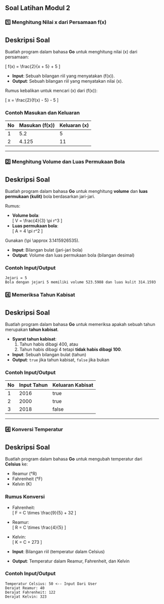## Soal Latihan Modul 2

### 1️⃣ Menghitung Nilai x dari Persamaan f(x)

## Deskripsi Soal

Buatlah program dalam bahasa **Go** untuk menghitung nilai \(x\) dari persamaan:

\[
f(x) = \frac{2}{x + 5} + 5
\]

- **Input**: Sebuah bilangan riil yang menyatakan \(f(x)\).
- **Output**: Sebuah bilangan riil yang menyatakan nilai \(x\).

Rumus kebalikan untuk mencari \(x\) dari \(f(x)\):

\[
x = \frac{2}{f(x) - 5} - 5
\]

### Contoh Masukan dan Keluaran

| No  | Masukan (f(x)) | Keluaran (x) |
| --- | -------------- | ------------ |
| 1   | 5.2            | 5            |
| 2   | 4.125          | 11           |

---

### 2️⃣ Menghitung Volume dan Luas Permukaan Bola

## Deskripsi Soal

Buatlah program dalam bahasa **Go** untuk menghitung **volume** dan **luas permukaan (kulit)** bola berdasarkan jari-jari.

Rumus:

- **Volume bola**:  
  \[
  V = \frac{4}{3} \pi r^3
  \]
- **Luas permukaan bola**:  
  \[
  A = 4 \pi r^2
  \]

Gunakan \(\pi \approx 3.1415926535\).

- **Input**: Bilangan bulat (jari-jari bola)
- **Output**: Volume dan luas permukaan bola (bilangan desimal)

### Contoh Input/Output

```plaintext
Jejari = 5
Bola dengan jejari 5 memiliki volume 523.5988 dan luas kulit 314.1593
```

### 4️⃣ Memeriksa Tahun Kabisat

## Deskripsi Soal

Buatlah program dalam bahasa **Go** untuk memeriksa apakah sebuah tahun merupakan **tahun kabisat**.

- **Syarat tahun kabisat**:
  1. Tahun habis dibagi 400, atau
  2. Tahun habis dibagi 4 tetapi **tidak habis dibagi 100**.
- **Input**: Sebuah bilangan bulat (tahun)
- **Output**: `true` jika tahun kabisat, `false` jika bukan

### Contoh Input/Output

| No  | Input Tahun | Keluaran Kabisat |
| --- | ----------- | ---------------- |
| 1   | 2016        | true             |
| 2   | 2000        | true             |
| 3   | 2018        | false            |

---

### 4️⃣ Konversi Temperatur

## Deskripsi Soal

Buatlah program dalam bahasa **Go** untuk mengubah temperatur dari **Celsius** ke:

- Reamur (°R)
- Fahrenheit (°F)
- Kelvin (K)

### Rumus Konversi

- Fahrenheit:  
  \[
  F = C \times \frac{9}{5} + 32
  \]
- Reamur:  
  \[
  R = C \times \frac{4}{5}
  \]
- Kelvin:  
  \[
  K = C + 273
  \]

- **Input**: Bilangan riil (temperatur dalam Celsius)
- **Output**: Temperatur dalam Reamur, Fahrenheit, dan Kelvin

### Contoh Input/Output

```plaintext
Temperatur Celsius: 50 <-- Input Dari User
Derajat Reamur: 40
Derajat Fahrenheit: 122
Derajat Kelvin: 323
```
